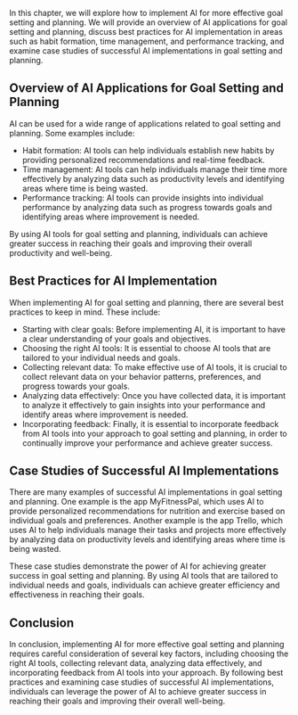 
In this chapter, we will explore how to implement AI for more effective goal setting and planning. We will provide an overview of AI applications for goal setting and planning, discuss best practices for AI implementation in areas such as habit formation, time management, and performance tracking, and examine case studies of successful AI implementations in goal setting and planning.

Overview of AI Applications for Goal Setting and Planning
---------------------------------------------------------

AI can be used for a wide range of applications related to goal setting and planning. Some examples include:

* Habit formation: AI tools can help individuals establish new habits by providing personalized recommendations and real-time feedback.
* Time management: AI tools can help individuals manage their time more effectively by analyzing data such as productivity levels and identifying areas where time is being wasted.
* Performance tracking: AI tools can provide insights into individual performance by analyzing data such as progress towards goals and identifying areas where improvement is needed.

By using AI tools for goal setting and planning, individuals can achieve greater success in reaching their goals and improving their overall productivity and well-being.

Best Practices for AI Implementation
------------------------------------

When implementing AI for goal setting and planning, there are several best practices to keep in mind. These include:

* Starting with clear goals: Before implementing AI, it is important to have a clear understanding of your goals and objectives.
* Choosing the right AI tools: It is essential to choose AI tools that are tailored to your individual needs and goals.
* Collecting relevant data: To make effective use of AI tools, it is crucial to collect relevant data on your behavior patterns, preferences, and progress towards your goals.
* Analyzing data effectively: Once you have collected data, it is important to analyze it effectively to gain insights into your performance and identify areas where improvement is needed.
* Incorporating feedback: Finally, it is essential to incorporate feedback from AI tools into your approach to goal setting and planning, in order to continually improve your performance and achieve greater success.

Case Studies of Successful AI Implementations
---------------------------------------------

There are many examples of successful AI implementations in goal setting and planning. One example is the app MyFitnessPal, which uses AI to provide personalized recommendations for nutrition and exercise based on individual goals and preferences. Another example is the app Trello, which uses AI to help individuals manage their tasks and projects more effectively by analyzing data on productivity levels and identifying areas where time is being wasted.

These case studies demonstrate the power of AI for achieving greater success in goal setting and planning. By using AI tools that are tailored to individual needs and goals, individuals can achieve greater efficiency and effectiveness in reaching their goals.

Conclusion
----------

In conclusion, implementing AI for more effective goal setting and planning requires careful consideration of several key factors, including choosing the right AI tools, collecting relevant data, analyzing data effectively, and incorporating feedback from AI tools into your approach. By following best practices and examining case studies of successful AI implementations, individuals can leverage the power of AI to achieve greater success in reaching their goals and improving their overall well-being.

